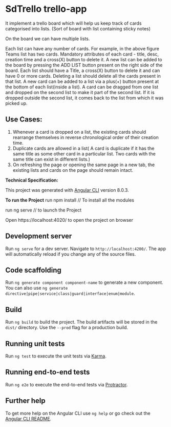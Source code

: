 # SdTrello trello-app
It implement a trello board which will help us keep track of cards categorised into lists. (Sort of board with list containing sticky notes)
 
On the board we can have multiple lists.

Each list can have any number of cards. For example, in the above figure Teams list has two cards.
Mandatory attributes of each card - title, desc, creation time and a cross(X) button to delete
it.
A new list can be added to the board by pressing the ADD LIST button present on the right side
of the board. Each list should have a Title, a cross(X) button to delete it and can have 0 or
more cards. Deleting a list should delete all the cards present in that list.
A new card can be added to a list via a plus(+) button present at the bottom of each
list(inside a list).
A card can be dragged from one list and dropped on the second list to make it part of the
second list. If it is dropped outside the second list, it comes back to the list from which it was
picked up.

Use Cases:
---------
1. Whenever a card is dropped on a list, the existing cards should rearrange themselves in
reverse chronological order of their creation time.
2. Duplicate cards are allowed in a list( A card is duplicate if it has the same title as some other
card in a particular list. Two cards with the same title can exist in different lists.)
3. On refreshing the page or opening the same page in a new tab, the existing lists and cards
on the page should remain intact.

**Technical Specification:**

This project was generated with [Angular CLI](https://github.com/angular/angular-cli) version 8.0.3.

**To run the Project**
run npm install // To install all the modules

run ng serve // to launch the Project

Open https://localhost:4020/ to open the project on browser

## Development server

Run `ng serve` for a dev server. Navigate to `http://localhost:4200/`. The app will automatically reload if you change any of the source files.

## Code scaffolding

Run `ng generate component component-name` to generate a new component. You can also use `ng generate directive|pipe|service|class|guard|interface|enum|module`.

## Build

Run `ng build` to build the project. The build artifacts will be stored in the `dist/` directory. Use the `--prod` flag for a production build.

## Running unit tests

Run `ng test` to execute the unit tests via [Karma](https://karma-runner.github.io).

## Running end-to-end tests

Run `ng e2e` to execute the end-to-end tests via [Protractor](http://www.protractortest.org/).

## Further help

To get more help on the Angular CLI use `ng help` or go check out the [Angular CLI README](https://github.com/angular/angular-cli/blob/master/README.md).
